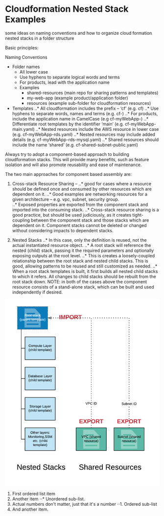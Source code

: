 # Cloudformation Nested Stack Examples
some ideas on naming conventions and how to organize cloud formation nested stacks in a folder structure

Basic principles:

Naming Conventions
* Folder names
  *	All lower case
  * Use hyphens to separate logical words and terms 
  *	For products, lead with the application name
  *	Examples
    * shared-resources  (main repo for sharing patterns and templates)
    * my-web-app (example product/application folder)
    * resources (example sub-folder for cloudformation resources)
* Templates
..* All cloudformation includes the prefix – ‘cf’  (e.g. cf)
..* Use hyphens to separate words, names and terms (e.g. cf-)
..* For products, include the application name in CamelCase (e.g  cf-myWebApp-)
..* Differentiate root templates by the identifier ‘main’  (e.g. cf-myWebApp-main.yaml)
..* Nested resources include the AWS resource in lower case (e.g. cf-myWebApp-rds.yaml)
..* Nested resources may include added details  (e.g. cf-myWebApp-rds-mysql.yaml)
..* Shared resources should include the name ‘shared’ (e.g. cf-shared-subnet-public.yaml) 

Always try to adopt a component-based approach to building cloudformation stacks.   This will provide many benefits, such as feature isolation and will also promote reusability and ease of maintenance.

The two main approaches for component based assembly are:
1. Cross-stack Resource Sharing – 
..* good for cases where a resource should be defined once and consumed by other resources which are dependent on it.
..* Good examples are networking resources for a given architecture – e.g. vpc, subnet, security group.   
..* Exposed properties are exported from the component stack and imported into the consuming stack. 
..* Cross-stack resource sharing is a good practice, but should be used judiciously, as it creates tight-coupling between the component stack and those stacks which are dependent on it.  Component stacks cannot be deleted or changed without considering impacts to dependent stacks. 

2. Nested Stacks
..* In this case, only the definition is reused, not the actual instantiated resource object.
..* A root stack will reference the nested (child) stack, passing it the required parameters and optionally exposing outputs at the root level.
..* This is creates a loosely-coupled relationship between the root stack and nested child stacks.   This is good, allowing patterns to be reused and still customized as needed.
..* When a root stack templates is built, it first builds all nested child stacks to which it refers.    All changes to child stacks should be rebuilt from the root stack down.
NOTE:  in both of the cases above the component resource consists of a stand-alone stack, which can be built and used independently if desired.  

![Component Stack Types](https://github.com/rjgleave/aws-cloudformation-nested-stacks/blob/master/assets/nested-stacks.png)

1. First ordered list item
2. Another item
⋅⋅* Unordered sub-list. 
1. Actual numbers don't matter, just that it's a number
⋅⋅1. Ordered sub-list
4. And another item.